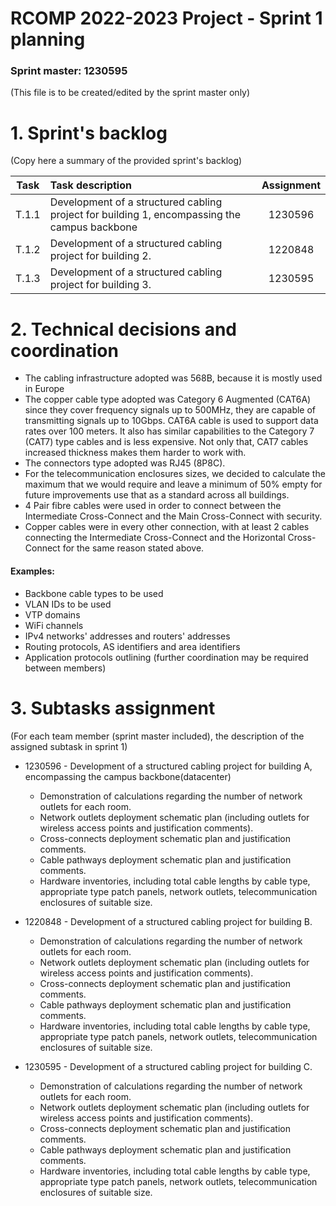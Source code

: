 RCOMP 2022-2023 Project - Sprint 1 planning
===========================================
### Sprint master: 1230595 ###

(This file is to be created/edited by the sprint master only)

# 1. Sprint's backlog #
(Copy here a summary of the provided sprint's backlog)

| Task  | Task description                                                                             | Assignment |
| :---: |:---------------------------------------------------------------------------------------------|:----------:|
| T.1.1 | Development of a structured cabling project for building 1, encompassing the campus backbone |  1230596   |
| T.1.2 | Development of a structured cabling project for building 2.                                  |  1220848   |
| T.1.3 | Development of a structured cabling project for building 3.                                  |  1230595   |




# 2. Technical decisions and coordination #

* The cabling infrastructure adopted was 568B, because it is mostly used in Europe
* The copper cable type adopted was Category 6 Augmented (CAT6A) since they cover frequency signals up to 500MHz, they are capable of transmitting signals up to 10Gbps. CAT6A cable is used to support data rates over 100 meters.
  It also has similar capabilities to the Category 7 (CAT7) type cables and is less expensive. Not only that, CAT7 cables increased thickness makes them harder to work with.
* The connectors type adopted was RJ45 (8P8C).
* For the telecommunication enclosures sizes, we decided to calculate the maximum that we would require and leave a minimum of 50% empty for future improvements use that as a standard across all buildings.
* 4 Pair fibre cables were used in order to connect between the Intermediate Cross-Connect and the Main Cross-Connect with security.
* Copper cables were in every other connection, with at least 2 cables connecting the Intermediate Cross-Connect and the Horizontal Cross-Connect for the same reason stated above.


#### Examples: ####
* Backbone cable types to be used
* VLAN IDs to be used
* VTP domains
* WiFi channels
* IPv4 networks' addresses and routers' addresses
* Routing protocols, AS identifiers and area identifiers
* Application protocols outlining (further coordination may be required between members)



# 3. Subtasks assignment #
(For each team member (sprint master included), the description of the assigned subtask in sprint 1)

* 1230596 - Development of a structured cabling project for building A, encompassing the campus backbone(datacenter)
    - Demonstration of calculations regarding the number of network outlets for each room.
    - Network outlets deployment schematic plan (including outlets for wireless access points and justification comments).
    - Cross-connects deployment schematic plan and justification comments.
    - Cable pathways deployment schematic plan and justification comments.
    - Hardware inventories, including total cable lengths by cable type, appropriate type patch panels, network outlets, telecommunication enclosures of suitable size.


* 1220848 - Development of a structured cabling project for building B.
    - Demonstration of calculations regarding the number of network outlets for each room.
    - Network outlets deployment schematic plan (including outlets for wireless access points and justification comments).
    - Cross-connects deployment schematic plan and justification comments.
    - Cable pathways deployment schematic plan and justification comments.
    - Hardware inventories, including total cable lengths by cable type, appropriate type patch panels, network outlets, telecommunication enclosures of suitable size.


* 1230595 - Development of a structured cabling project for building C.
    - Demonstration of calculations regarding the number of network outlets for each room.
    - Network outlets deployment schematic plan (including outlets for wireless access points and justification comments).
    - Cross-connects deployment schematic plan and justification comments.
    - Cable pathways deployment schematic plan and justification comments.
    - Hardware inventories, including total cable lengths by cable type, appropriate type patch panels, network outlets, telecommunication enclosures of suitable size.

    



